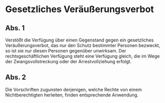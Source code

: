 # Gesetzliches Veräußerungsverbot



## Abs. 1

 Verstößt die Verfügung über einen Gegenstand gegen ein gesetzliches Veräußerungsverbot, das nur den Schutz bestimmter Personen bezweckt, so ist sie nur diesen Personen gegenüber unwirksam. Der rechtsgeschäftlichen Verfügung steht eine Verfügung gleich, die im Wege der Zwangsvollstreckung oder der Arrestvollziehung erfolgt.

## Abs. 2

 Die Vorschriften zugunsten derjenigen, welche Rechte von einem Nichtberechtigten herleiten, finden entsprechende Anwendung. 

